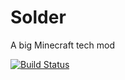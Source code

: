 # Solder
A big Minecraft tech mod

[![Build Status](https://travis-ci.com/reece2d/Solder.svg?branch=1.12.x)](https://travis-ci.com/reece2d/Solder)

